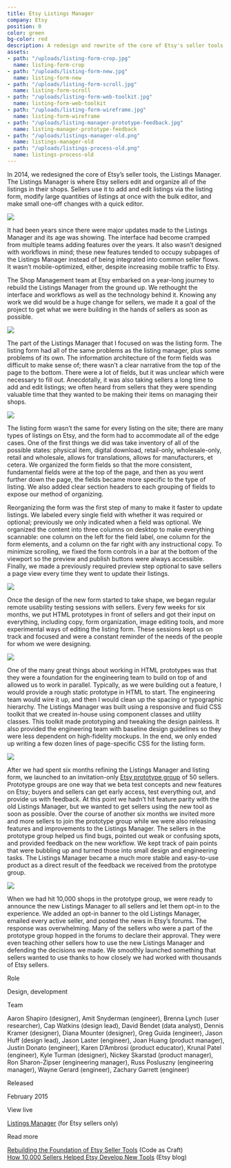 ```yaml
---
title: Etsy Listings Manager
company: Etsy
position: 0
color: green
bg-color: red
description: A redesign and rewrite of the core of Etsy's seller tools.
assets:
- path: "/uploads/listing-form-crop.jpg"
  name: listing-form-crop
- path: "/uploads/listing-form-new.jpg"
  name: listing-form-new
- path: "/uploads/listing-form-scroll.jpg"
  name: listing-form-scroll
- path: "/uploads/listing-form-web-toolkit.jpg"
  name: listing-form-web-toolkit
- path: "/uploads/listing-form-wireframe.jpg"
  name: listing-form-wireframe
- path: "/uploads/listing-manager-prototype-feedback.jpg"
  name: listing-manager-prototype-feedback
- path: "/uploads/listings-manager-old.png"
  name: listings-manager-old
- path: "/uploads/listings-process-old.png"
  name: listings-process-old
---
```


In 2014, we redesigned the core of Etsy’s seller tools, the Listings Manager. The Listings Manager is where Etsy sellers edit and organize all of the listings in their shops. Sellers use it to add and edit listings via the listing form, modify large quantities of listings at once with the bulk editor, and make small one-off changes with a quick editor.

<div class="mt-sm-4 mb-sm-4 ml-md-n4 mr-md-n4">
  <img src="/uploads/listings-manager-old.png" class="b-1 b-gray-lightest">
</div>

It had been years since there were major updates made to the Listings Manager and its age was showing. The interface had become cramped from multiple teams adding features over the years. It also wasn’t designed with workflows in mind; these new features tended to occupy subpages of the Listings Manager instead of being integrated into common seller flows. It wasn’t mobile-optimized, either, despite increasing mobile traffic to Etsy.

The Shop Management team at Etsy embarked on a year-long journey to rebuild the Listings Manager from the ground up. We rethought the interface and workflows as well as the technology behind it. Knowing any work we did would be a huge change for sellers, we made it a goal of the project to get what we were building in the hands of sellers as soon as possible.

<div class="mt-sm-4 mb-sm-4 ml-md-n4 mr-md-n4">
<img src="/uploads/listings-process-old.png" class="b-1 b-gray-lightest">
</div>

The part of the Listings Manager that I focused on was the listing form. The listing form had all of the same problems as the listing manager, plus some problems of its own. The information architecture of the form fields was difficult to make sense of; there wasn’t a clear narrative from the top of the page to the bottom. There were a lot of fields, but it was unclear which were necessary to fill out. Anecdotally, it was also taking sellers a long time to add and edit listings; we often heard from sellers that they were spending valuable time that they wanted to be making their items on managing their shops.

<div class="browser mt-sm-4 mb-sm-4">
      <div class="browser-img">
          <img src="/uploads/listing-form-wireframe.jpg" class="display-block m-sm-0">
      </div>
</div>

The listing form wasn’t the same for every listing on the site; there are many types of listings on Etsy, and the form had to accommodate all of the edge cases. One of the first things we did was take inventory of all of the possible states: physical item, digital download, retail-only, wholesale-only, retail and wholesale, allows for translations, allows for manufacturers, et cetera. We organized the form fields so that the more consistent, fundamental fields were at the top of the page, and then as you went further down the page, the fields became more specific to the type of listing. We also added clear section headers to each grouping of fields to expose our method of organizing.

Reorganizing the form was the first step of many to make it faster to update listings. We labeled every single field with whether it was required or optional; previously we only indicated when a field was optional. We organized the content into three columns on desktop to make everything scannable: one column on the left for the field label, one column for the form elements, and a column on the far right with any instructional copy. To minimize scrolling, we fixed the form controls in a bar at the bottom of the viewport so the preview and publish buttons were always accessible. Finally, we made a previously required preview step optional to save sellers a page view every time they went to update their listings.

<div class="mt-sm-4 mb-sm-4 ml-md-n4 mr-md-n4">
<img src="/uploads/listing-form-new.jpg" class="b-1 b-gray-lightest">
</div>

Once the design of the new form started to take shape, we began regular remote usability testing sessions with sellers. Every few weeks for six months, we put HTML prototypes in front of sellers and got their input on everything, including copy, form organization, image editing tools, and more experimental ways of editing the listing form. These sessions kept us on track and focused and were a constant reminder of the needs of the people for whom we were designing.

<div class="mt-sm-4 mb-sm-4 ml-md-n4 mr-md-n4">
<img src="/uploads/listing-form-web-toolkit.jpg" class="b-1 b-gray-lightest">
</div>

One of the many great things about working in HTML prototypes was that they were a foundation for the engineering team to build on top of and allowed us to work in parallel. Typically, as we were building out a feature, I would provide a rough static prototype in HTML to start. The engineering team would wire it up, and then I would clean up the spacing or typographic hierarchy. The Listings Manager was built using a responsive and fluid CSS toolkit that we created in-house using component classes and utility classes. This toolkit made prototyping and tweaking the design painless. It also provided the engineering team with baseline design guidelines so they were less dependent on high-fidelity mockups. In the end, we only ended up writing a few dozen lines of page-specific CSS for the listing form.

<div class="browser mt-sm-4 mb-sm-4">
      <div class="browser-img">
          <img src="/uploads/listing-form-scroll.jpg" class="display-block m-sm-0">
      </div>
</div>

After we had spent six months refining the Listings Manager and listing form, we launched to an invitation-only [Etsy prototype group](https://www.etsy.com/prototypes) of 50 sellers. Prototype groups are one way that we beta test concepts and new features on Etsy; buyers and sellers can get early access, test everything out, and provide us with feedback. At this point we hadn’t hit feature parity with the old Listings Manager, but we wanted to get sellers using the new tool as soon as possible. Over the course of another six months we invited more and more sellers to join the prototype group while we were also releasing features and improvements to the Listings Manager. The sellers in the prototype group helped us find bugs, pointed out weak or confusing spots, and provided feedback on the new workflow. We kept track of pain points that were bubbling up and turned those into small design and engineering tasks. The Listings Manager became a much more stable and easy-to-use product as a direct result of the feedback we received from the prototype group.

<div class="mt-sm-4 mb-sm-4 ml-md-n4 mr-md-n4">
<img src="/uploads/listing-manager-prototype-feedback.jpg">
</div>

When we had hit 10,000 shops in the prototype group, we were ready to announce the new Listings Manager to all sellers and let them opt-in to the experience. We added an opt-in banner to the old Listings Manager, emailed every active seller, and posted the news in Etsy’s forums. The response was overwhelming.  Many of the sellers who were a part of the prototype group hopped in the forums to declare their approval. They were even teaching other sellers how to use the new Listings Manager and defending the decisions we made. We smoothly launched something that sellers wanted to use thanks to how closely we had worked with thousands of Etsy sellers.


<div class="col-group text-small mt-sm-4 mb-sm-4">
<div class="col col-sm-12 col-md-3">
<p class="bold mb-sm-0 mb-md-1">Role</p>
</div>
<div class="col col-sm-12 col-md-9">
<p class="mb-sm-1">Design, development</p>
</div>
<div class="col col-sm-12 col-md-3">
<p class="bold mb-sm-0 mb-md-1">Team</p>
</div>
<div class="col col-sm-12 col-md-9">
<p class="mb-sm-1">Aaron Shapiro (designer), Amit Snyderman (engineer), Brenna Lynch (user researcher), Cap Watkins (design lead), David Bendet (data analyst), Dennis Kramer (designer), Diana Mounter (designer), Greg Guida (engineer), Jason Huff (design lead), Jason Laster (engineer), Joan Huang (product manager), Justin Donato (engineer), Karen D’Ambrosi (product educator), Krunal Patel (engineer), Kyle Turman (designer), Nickey Skarstad (product manager), Ron Sharon-Zipser (engineering manager), Russ Posluszny (engineering manager), Wayne Gerard (engineer), Zachary Garrett (engineer)</p>
</div>
<div class="col col-sm-12 col-md-3">
<p class="bold mb-sm-0 mb-md-1">Released</p>
</div>
<div class="col col-sm-12 col-md-9">
<p class="mb-sm-1">February 2015</p>
</div>
<div class="col col-sm-12 col-md-3">
<p class="bold mb-sm-0 mb-md-1">View live</p>
</div>
<div class="col col-sm-12 col-md-9">
<p class="mb-sm-1"><a href="http://etsy.com/your/shops/me/tools/listings">Listings Manager</a> (for Etsy sellers only)</p>
</div>
<div class="col col-sm-12 col-md-3">
<p class="bold mb-sm-0 mb-md-1">Read more</p>
</div>
<div class="col col-sm-12 col-md-9">
<p class="mb-sm-1"><a href="https://codeascraft.com/2015/02/05/rebuilding-the-foundation-of-etsy-seller-tools/">Rebuilding the Foundation of Etsy Seller Tools</a> (Code as Craft)
<br><a href="https://blog.etsy.com/news/2015/how-10000-sellers-helped-etsy-develop-new-tools/">How 10,000 Sellers Helped Etsy Develop New Tools</a> (Etsy blog)</p>
</div>
</div>
